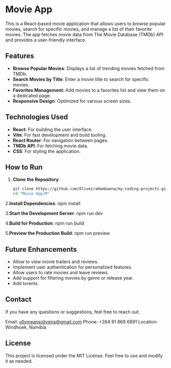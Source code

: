 # Movie App

This is a React-based movie application that allows users to browse popular movies, search for specific movies, and manage a list of their favorite movies. The app fetches movie data from The Movie Database (TMDb) API and provides a user-friendly interface.

## Features

- **Browse Popular Movies**: Displays a list of trending movies fetched from TMDb.
- **Search Movies by Title**: Enter a movie title to search for specific movies.
- **Favorites Management**: Add movies to a favorites list and view them on a dedicated page.
- **Responsive Design**: Optimized for various screen sizes.

## Technologies Used

- **React**: For building the user interface.
- **Vite**: For fast development and build tooling.
- **React Router**: For navigation between pages.
- **TMDb API**: For fetching movie data.
- **CSS**: For styling the application.

## How to Run

1. **Clone the Repository**:
   ```bash
   git clone https://github.com/OliveiraHambaena/my-coding-projects.git
   cd "Movie App/M"
   ```
2.**Install Dependencies**:
npm install

3.**Start the Development Server**:
npm run dev

4.**Build for Production**:
npm run build

5.**Preview the Production Build**:
npm run preview

## Future Enhancements

- Allow to view movie trailers and reviews.
- Implement user authentication for personalized features.
- Allow users to rate movies and leave reviews.
- Add support for filtering movies by genre or release year.
- Add torents.


## Contact
If you have any questions or suggestions, feel free to reach out:

Email: ollymeansoliveira@gmail.com
Phone: +264 81 869 6891
Location: Windhoek, Namibia

## License
This project is licensed under the MIT License. Feel free to use and modify it as needed.
